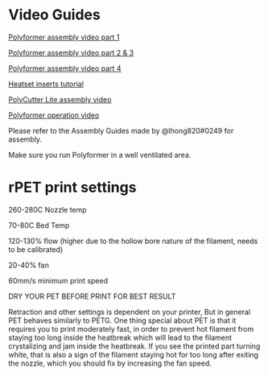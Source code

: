 # Video Guides

[Polyformer assembly video part 1](https://www.youtube.com/watch?v=gqaRRzHKmp0)


[Polyformer assembly video part 2 & 3](https://youtu.be/NvOG5K5bJ6M)


[Polyformer assembly video part 4](https://youtu.be/LeM5dLHGVpM)


[Heatset inserts tutorial](https://youtu.be/gEWWZhYNxxQ)


[PolyCutter Lite assembly video](https://www.youtube.com/watch?v=EgzWEFJ99so)


[Polyformer operation video](https://www.youtube.com/watch?v=f05WWMm3e6w&t=1s)


Please refer to the Assembly Guides made by @lhong820#0249 for assembly.


Make sure you run Polyformer in a well ventilated area.


# rPET print settings

260-280C Nozzle temp

70-80C Bed Temp

120-130% flow (higher due to the hollow bore nature of the filament, needs to be calibrated)

20-40% fan

60mm/s minimum print speed

DRY YOUR PET BEFORE PRINT FOR BEST RESULT

Retraction and other settings is dependent on your printer, But in general PET behaves similarly to PETG.
One thing special about PET is that it requires you to print moderately fast, in order to prevent hot filament from staying too long inside the heatbreak which will lead to the filament crystalizing and jam inside the heatbreak. If you see the printed part turning white, that is also a sign of the filament staying hot for too long after exiting the nozzle, which you should fix by increasing the fan speed.
